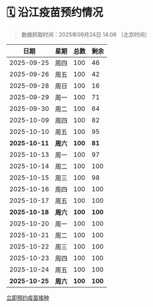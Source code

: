# 🗓️ 沿江疫苗预约情况

> 数据抓取时间：2025年09月24日 14:06 （北京时间）

| 日期 | 星期 | 总数 | 剩余 |
|------|------|------|------|
| 2025-09-25 | 周四 | 100 | 46 |
| 2025-09-26 | 周五 | 100 | 42 |
| 2025-09-28 | 周日 | 100 | 16 |
| 2025-09-29 | 周一 | 100 | 71 |
| 2025-09-30 | 周二 | 100 | 64 |
| 2025-10-09 | 周四 | 100 | 82 |
| 2025-10-10 | 周五 | 100 | 95 |
| **2025-10-11** | **周六** | **100** | **81** |
| 2025-10-13 | 周一 | 100 | 97 |
| 2025-10-14 | 周二 | 100 | 100 |
| 2025-10-15 | 周三 | 100 | 98 |
| 2025-10-16 | 周四 | 100 | 100 |
| 2025-10-17 | 周五 | 100 | 100 |
| **2025-10-18** | **周六** | **100** | **100** |
| 2025-10-20 | 周一 | 100 | 100 |
| 2025-10-21 | 周二 | 100 | 100 |
| 2025-10-22 | 周三 | 100 | 100 |
| 2025-10-23 | 周四 | 100 | 100 |
| 2025-10-24 | 周五 | 100 | 100 |
| **2025-10-25** | **周六** | **100** | **100** |


<div class="button-container">
<a class="btn" href="http://yfzweb.ishequ.net/#/login" target="_blank">立即预约疫苗接种</a>
</div>
